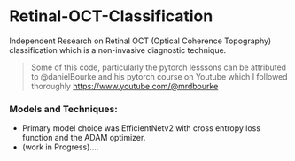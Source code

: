 # Retinal-OCT-Classification
Independent Research on Retinal OCT (Optical Coherence Topography) classification which is a non-invasive diagnostic technique. 
> Some of this code, particularly the pytorch lesssons can be attributed to @danielBourke and his pytorch course on Youtube which I followed thoroughly https://www.youtube.com/@mrdbourke

### Models and Techniques: 
- Primary model choice was EfficientNetv2 with cross entropy loss function and the ADAM optimizer.
- (work in Progress)....


